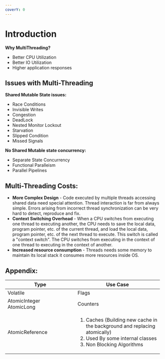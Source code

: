 ```yaml
---
coverY: 0
---
```


# Introduction

**Why MultiThreading?**&#x20;

* Better CPU Utilization
* Better IO Utilization
* Higher application responses

## Issues with Multi-Threading

**Shared Mutable State issues:**

* Race Conditions
* Invisible Writes
* Congestion
* DeadLock
* Nested Monitor Lockout
* Starvation
* Slipped Condition
* Missed Signals

**No Shared Mutable state concurrency:**

* Separate State Concurrency
* Functional Paralleism
* Parallel Pipelines

## **Multi-Threading Costs:**

* **More Complex Design** - Code executed by multiple threads accessing shared data need special attention. Thread interaction is far from always simple. Errors arising from incorrect thread synchronization can be very hard to detect, reproduce and fix.
* **Context Switching Overhead** - When a CPU switches from executing one thread to executing another, the CPU needs to save the local data, program pointer, etc. of the current thread, and load the local data, program pointer, etc. of the next thread to execute. This switch is called a "context switch". The CPU switches from executing in the context of one thread to executing in the context of another.
* **Increased resource consumption** - Threads needs some memory to maintain its local stack it consumes more resources inside OS. &#x20;

## **Appendix:**

<table><thead><tr><th width="212.10526315789474">Type</th><th>Use Case</th></tr></thead><tbody><tr><td>Volatile</td><td>Flags</td></tr><tr><td>AtomicInteger<br>AtomicLong</td><td>Counters</td></tr><tr><td>AtomicReference</td><td><ol><li>Caches (Building new cache in the background and replacing atomically)</li><li>Used By some internal classes</li><li>Non Blocking Algorithms</li></ol></td></tr></tbody></table>





